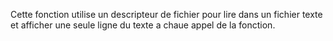 Cette fonction utilise un descripteur de fichier pour lire dans un fichier texte et afficher une seule ligne du texte a chaue appel de la fonction. 
